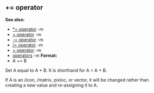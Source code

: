 ## += operator
**See also:**
*   [\*= operator](/ref/operator/*=.md) -m
*   [+ operator](/ref/operator/+.md) -m
*   [-= operator](/ref/operator/-=.md) -m
*   [/= operator](/ref/operator//=.md) -m
*   [= operator](/ref/operator/=.md) -m
*   [operators](/ref/operator.md) -m<!-- -->
**Format:**
*   A += B


Set A equal to A + B. It is shorthand for A = A + B.


If A is an /icon, /matrix, pixloc, or vector, it will be
changed rather than creating a new value and re-assigning it to A.